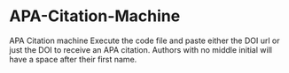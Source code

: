 # APA-Citation-Machine
APA Citation machine
Execute the code file and paste either the DOI url or just the DOI to receive an APA citation. Authors with no middle initial will have a space after their first name.
